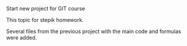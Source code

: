 Start new project for GIT course


This topic for stepik homework.


Several files from the previous project with the main code and formulas were added.
